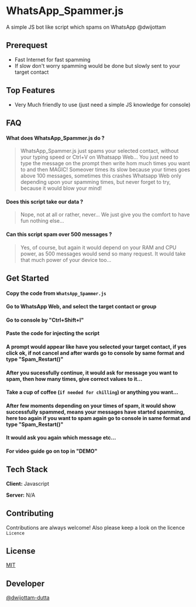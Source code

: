 # WhatsApp_Spammer.js

A simple JS bot like script which spams on WhatsApp @dwijottam


## Prerequest

- Fast Internet for fast spamming
- If slow don't worry spamming would be done but slowly sent to your target contact


## Top Features

- Very Much friendly to use (just need a simple JS knowledge for console)


## FAQ

#### What does WhatsApp_Spammer.js do ?

> WhatsApp_Spammer.js just spams your selected contact, without your typing speed or Ctrl+V on Whatsapp Web... You just need to type the message on the prompt then write hom much times you want to and then MAGIC! Someover times its slow because your times goes above 100 messages, sometimes this crashes Whatsapp Web only depending upon your spamming times, but never forget to try, because it would blow your mind!

#### Does this script take our data ?

> Nope, not at all or rather, never... We just give you the comfort to have fun nothing else...

#### Can this script spam over 500 messages ?

> Yes, of course, but again it would depend on your RAM and CPU power, as 500 messages would send so many request. It would take that much power of your device too...

  
## Get Started

#### Copy the code from `WhatsApp_Spammer.js`

#### Go to WhatsApp Web, and select the target contact or group

#### Go to console by "Ctrl+Shift+I"

#### Paste the code for injecting the script

#### A prompt would appear like have you selected your target contact, if yes click ok, if not cancel and after wards go to console by same format and type "Spam_Restart()"

#### After you sucessfully continue, it would ask for message you want to spam, then how many times, give correct values to it...

#### Take a cup of coffee (`if needed for chilling`) or anything you want...

#### After few moments depending on your times of spam, it would show successfully spammed, means your messages have started spamming, here too again if you want to spam again go to console in same format and type "Spam_Restart()"

#### It would ask you again which message etc...

#### For video guide go on top in "DEMO"

## Tech Stack

**Client:** Javascript

**Server:** N/A

  
## Contributing

Contributions are always welcome!
Also please keep a look on the licence
`Licence`
  
## License

[MIT](https://choosealicense.com/licenses/mit/)

  
## Developer

[@dwijottam-dutta](https://github.com/Dwijottam-Dutta)

  
